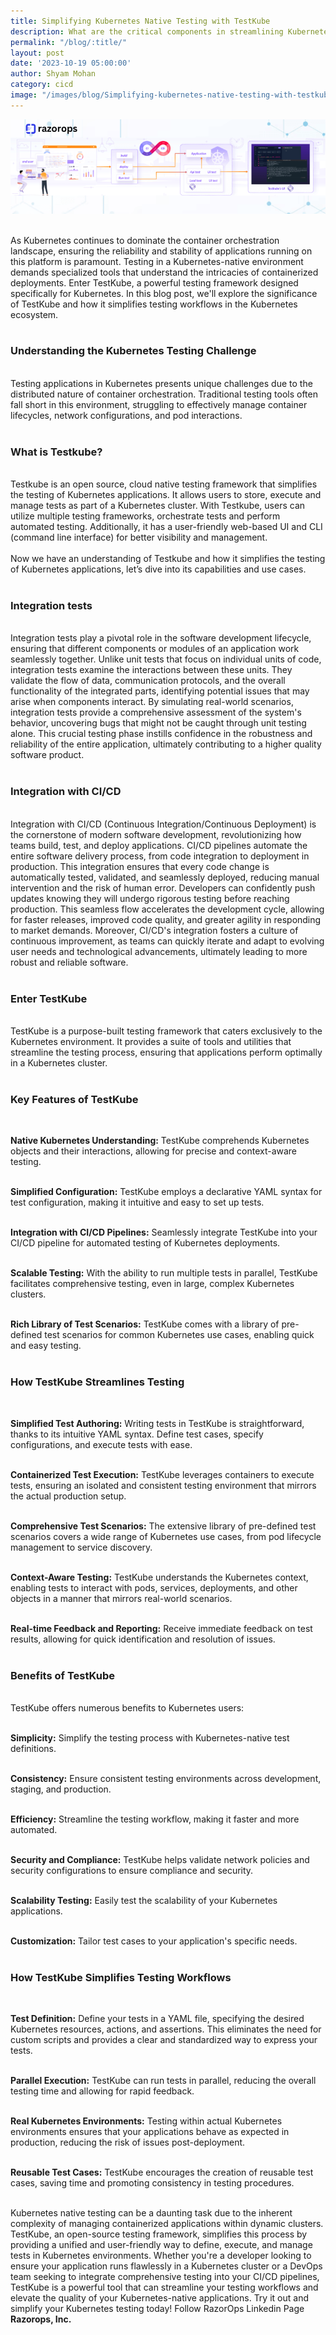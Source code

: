 ```yaml
---
title: Simplifying Kubernetes Native Testing with TestKube
description: What are the critical components in streamlining Kubernetes native testing with TestKube? and How does TestKube simplify Kubernetes native testing, and what are its key aspects?
permalink: "/blog/:title/"
layout: post
date: '2023-10-19 05:00:00'
author: Shyam Mohan
category: cicd
image: "/images/blog/Simplifying-kubernetes-native-testing-with-testkube.png"
---
```


![](/images/blog/Simplifying-kubernetes-native-testing-with-testkube.png)
<br>
<br>



As Kubernetes continues to dominate the container orchestration landscape, ensuring the reliability and stability of applications running on this platform is paramount. Testing in a Kubernetes-native environment demands specialized tools that understand the intricacies of containerized deployments. Enter TestKube, a powerful testing framework designed specifically for Kubernetes. In this blog post, we'll explore the significance of TestKube and how it simplifies testing workflows in the Kubernetes ecosystem.
<br>
<br>

### **Understanding the Kubernetes Testing Challenge**
<br>
Testing applications in Kubernetes presents unique challenges due to the distributed nature of container orchestration. Traditional testing tools often fall short in this environment, struggling to effectively manage container lifecycles, network configurations, and pod interactions.
<br>
<br>

### **What is Testkube?**
<br>
Testkube is an open source, cloud native testing framework that simplifies the testing of Kubernetes applications. It allows users to store, execute and manage tests as part of a Kubernetes cluster. With Testkube, users can utilize multiple testing frameworks, orchestrate tests and perform automated testing. Additionally, it has a user-friendly web-based UI and CLI (command line interface) for better visibility and management.
<br>
<br>
Now we have an understanding of Testkube and how it simplifies the testing of Kubernetes applications, let’s dive into its capabilities and use cases.
<br>
<br>

### **Integration tests**
<br>
Integration tests play a pivotal role in the software development lifecycle, ensuring that different components or modules of an application work seamlessly together. Unlike unit tests that focus on individual units of code, integration tests examine the interactions between these units. They validate the flow of data, communication protocols, and the overall functionality of the integrated parts, identifying potential issues that may arise when components interact. By simulating real-world scenarios, integration tests provide a comprehensive assessment of the system's behavior, uncovering bugs that might not be caught through unit testing alone. This crucial testing phase instills confidence in the robustness and reliability of the entire application, ultimately contributing to a higher quality software product.
<br>
<br>

### **Integration with CI/CD**
<br>
Integration with CI/CD (Continuous Integration/Continuous Deployment) is the cornerstone of modern software development, revolutionizing how teams build, test, and deploy applications. CI/CD pipelines automate the entire software delivery process, from code integration to deployment in production. This integration ensures that every code change is automatically tested, validated, and seamlessly deployed, reducing manual intervention and the risk of human error. Developers can confidently push updates knowing they will undergo rigorous testing before reaching production. This seamless flow accelerates the development cycle, allowing for faster releases, improved code quality, and greater agility in responding to market demands. Moreover, CI/CD's integration fosters a culture of continuous improvement, as teams can quickly iterate and adapt to evolving user needs and technological advancements, ultimately leading to more robust and reliable software.
<br>
<br>

### **Enter TestKube**
<br>
TestKube is a purpose-built testing framework that caters exclusively to the Kubernetes environment. It provides a suite of tools and utilities that streamline the testing process, ensuring that applications perform optimally in a Kubernetes cluster.
<br>
<br>

### **Key Features of TestKube**
<br>

**Native Kubernetes Understanding:** TestKube comprehends Kubernetes objects and their interactions, allowing for precise and context-aware testing.
<br>
<br>

**Simplified Configuration:** TestKube employs a declarative YAML syntax for test configuration, making it intuitive and easy to set up tests.
<br>
<br>

**Integration with CI/CD Pipelines:** Seamlessly integrate TestKube into your CI/CD pipeline for automated testing of Kubernetes deployments.
<br>
<br>

**Scalable Testing:** With the ability to run multiple tests in parallel, TestKube facilitates comprehensive testing, even in large, complex Kubernetes clusters.
<br>
<br>

**Rich Library of Test Scenarios:** TestKube comes with a library of pre-defined test scenarios for common Kubernetes use cases, enabling quick and easy testing.
<br>
<br>

### **How TestKube Streamlines Testing**
<br>

**Simplified Test Authoring:** Writing tests in TestKube is straightforward, thanks to its intuitive YAML syntax. Define test cases, specify configurations, and execute tests with ease.
<br>
<br>

**Containerized Test Execution:** TestKube leverages containers to execute tests, ensuring an isolated and consistent testing environment that mirrors the actual production setup.
<br>
<br>

**Comprehensive Test Scenarios:** The extensive library of pre-defined test scenarios covers a wide range of Kubernetes use cases, from pod lifecycle management to service discovery.
<br>
<br>

**Context-Aware Testing:** TestKube understands the Kubernetes context, enabling tests to interact with pods, services, deployments, and other objects in a manner that mirrors real-world scenarios.
<br>
<br>

**Real-time Feedback and Reporting:** Receive immediate feedback on test results, allowing for quick identification and resolution of issues.
<br>
<br>

### **Benefits of TestKube**
<br>
TestKube offers numerous benefits to Kubernetes users:
<br>
<br>

**Simplicity:** Simplify the testing process with Kubernetes-native test definitions.
<br>
<br>

**Consistency:** Ensure consistent testing environments across development, staging, and production.
<br>
<br>

**Efficiency:** Streamline the testing workflow, making it faster and more automated.
<br>
<br>

**Security and Compliance:** TestKube helps validate network policies and security configurations to ensure compliance and security.
<br>
<br>

**Scalability Testing:** Easily test the scalability of your Kubernetes applications.
<br>
<br>

**Customization:** Tailor test cases to your application's specific needs.
<br>
<br>

### **How TestKube Simplifies Testing Workflows**
<br>

**Test Definition:** Define your tests in a YAML file, specifying the desired Kubernetes resources, actions, and assertions. This eliminates the need for custom scripts and provides a clear and standardized way to express your tests.
<br>
<br>

**Parallel Execution:** TestKube can run tests in parallel, reducing the overall testing time and allowing for rapid feedback.
<br>
<br>

**Real Kubernetes Environments:** Testing within actual Kubernetes environments ensures that your applications behave as expected in production, reducing the risk of issues post-deployment.
<br>
<br>

**Reusable Test Cases:** TestKube encourages the creation of reusable test cases, saving time and promoting consistency in testing procedures.
<br>
<br>

Kubernetes native testing can be a daunting task due to the inherent complexity of managing containerized applications within dynamic clusters. TestKube, an open-source testing framework, simplifies this process by providing a unified and user-friendly way to define, execute, and manage tests in Kubernetes environments. Whether you're a developer looking to ensure your application runs flawlessly in a Kubernetes cluster or a DevOps team seeking to integrate comprehensive testing into your CI/CD pipelines, TestKube is a powerful tool that can streamline your testing workflows and elevate the quality of your Kubernetes-native applications. Try it out and simplify your Kubernetes testing today! Follow RazorOps Linkedin Page <a href="https://www.linkedin.com/company/razorops/" target=_blank style="text-decoration: none"> <b>Razorops, Inc.</b></a>